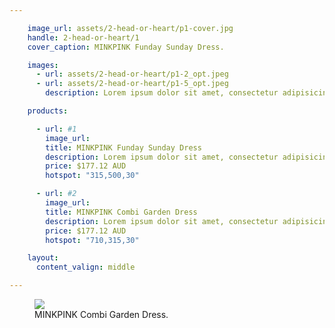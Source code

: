 ```yaml
---

    image_url: assets/2-head-or-heart/p1-cover.jpg
    handle: 2-head-or-heart/1
    cover_caption: MINKPINK Funday Sunday Dress.

    images:
      - url: assets/2-head-or-heart/p1-2_opt.jpeg
      - url: assets/2-head-or-heart/p1-5_opt.jpeg
        description: Lorem ipsum dolor sit amet, consectetur adipisicing elit, sed do eiusmod tempor incididunt ut labore et dolore magna aliqua. Ut enim ad minim veniam, quis nostrud exercitation ullamco laboris nisi ut aliquip ex ea commodo consequat. Duis aute irure dolor in reprehenderit in voluptate velit esse cillum dolore eu fugiat nulla pariatur. Excepteur sint occaecat cupidatat non proident, sunt in culpa qui officia deserunt mollit anim id est laborum.

    products:

      - url: #1
        image_url:
        title: MINKPINK Funday Sunday Dress
        description: Lorem ipsum dolor sit amet, consectetur adipisicing elit. Beatae, consectetur, rerum maxime sunt maiores iure illum quia quod obcaecati sed doloribus neque repellendus quae molestias ipsam magnam voluptas velit pariatur!
        price: $177.12 AUD
        hotspot: "315,500,30"

      - url: #2
        image_url:
        title: MINKPINK Combi Garden Dress
        description: Lorem ipsum dolor sit amet, consectetur adipisicing elit. Laborum, non, nobis aperiam expedita unde dolorum vitae dolorem aliquam sequi eum? Cupiditate, quaerat, aspernatur veniam consequatur ea quidem quia possimus laudantium.
        price: $177.12 AUD
        hotspot: "710,315,30"

    layout:
      content_valign: middle

---
```


<figure>
  <img src="../assets/2-head-or-heart/p1-2_opt.jpeg">
  <figcaption class="inset">MINKPINK Combi Garden Dress.</figcaption>
</figure>
